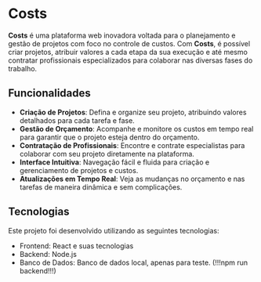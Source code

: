 # Costs

**Costs** é uma plataforma web inovadora voltada para o planejamento e gestão de projetos com foco no controle de custos. Com **Costs**, é possível criar projetos, atribuir valores a cada etapa da sua execução e até mesmo contratar profissionais especializados para colaborar nas diversas fases do trabalho.

## Funcionalidades

- **Criação de Projetos**: Defina e organize seu projeto, atribuindo valores detalhados para cada tarefa e fase.
- **Gestão de Orçamento**: Acompanhe e monitore os custos em tempo real para garantir que o projeto esteja dentro do orçamento.
- **Contratação de Profissionais**: Encontre e contrate especialistas para colaborar com seu projeto diretamente na plataforma.
- **Interface Intuitiva**: Navegação fácil e fluida para criação e gerenciamento de projetos e custos.
- **Atualizações em Tempo Real**: Veja as mudanças no orçamento e nas tarefas de maneira dinâmica e sem complicações.

## Tecnologias

Este projeto foi desenvolvido utilizando as seguintes tecnologias:

- Frontend: React e suas tecnologias
- Backend: Node.js
- Banco de Dados: Banco de dados local, apenas para teste. (!!!npm run backend!!!)
